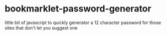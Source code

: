 # bookmarklet-password-generator
little bit of javascript to quickly generator a 12 character password for those sites that don't let you suggest one
